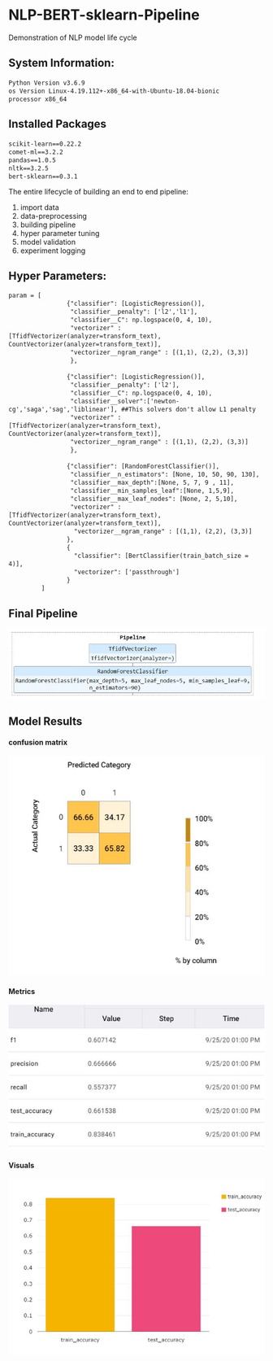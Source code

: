 # NLP-BERT-sklearn-Pipeline
Demonstration of NLP model life cycle

## System Information: 

```
Python Version v3.6.9
os Version Linux-4.19.112+-x86_64-with-Ubuntu-18.04-bionic
processor x86_64
```

## Installed Packages

```
scikit-learn==0.22.2
comet-ml==3.2.2
pandas==1.0.5
nltk==3.2.5
bert-sklearn==0.3.1
```
The entire lifecycle of building an end to end pipeline:
1. import data
2. data-preprocessing
3. building pipeline
4. hyper parameter tuning
5. model validation
6. experiment logging

## Hyper Parameters:

```
param = [
                {"classifier": [LogisticRegression()],
                 "classifier__penalty": ['l2','l1'],
                 "classifier__C": np.logspace(0, 4, 10), 
                 "vectorizer" : [TfidfVectorizer(analyzer=transform_text), CountVectorizer(analyzer=transform_text)], 
                 "vectorizer__ngram_range" : [(1,1), (2,2), (3,3)]
                 },

                {"classifier": [LogisticRegression()],
                 "classifier__penalty": ['l2'],
                 "classifier__C": np.logspace(0, 4, 10),
                 "classifier__solver":['newton-cg','saga','sag','liblinear'], ##This solvers don't allow L1 penalty
                 "vectorizer" : [TfidfVectorizer(analyzer=transform_text), CountVectorizer(analyzer=transform_text)], 
                 "vectorizer__ngram_range" : [(1,1), (2,2), (3,3)]
                 },
         
                {"classifier": [RandomForestClassifier()],
                 "classifier__n_estimators": [None, 10, 50, 90, 130],
                 "classifier__max_depth":[None, 5, 7, 9 , 11],
                 "classifier__min_samples_leaf":[None, 1,5,9],
                 "classifier__max_leaf_nodes": [None, 2, 5,10], 
                 "vectorizer" : [TfidfVectorizer(analyzer=transform_text), CountVectorizer(analyzer=transform_text)], 
                  "vectorizer__ngram_range" : [(1,1), (2,2), (3,3)]
                }, 
                {
                  "classifier": [BertClassifier(train_batch_size = 4)],
                  "vectorizer": ['passthrough']
                }
         ]

```

## Final Pipeline
![](images/pipeline.JPG)

## Model Results

#### confusion matrix
![](images/confusion_matrix.JPG)

#### Metrics
![](images/metric_table.JPG) 

#### Visuals  
![](images/accuracy.JPG)
